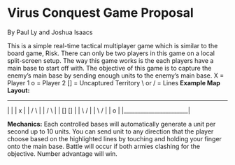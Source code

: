 # Virus Conquest Game Proposal
By Paul Ly and Joshua Isaacs

This is a simple real-time tactical multiplayer game which is similar to the board game, Risk. There can only be two players in this game on a local split-screen setup. The way this game works is the each players have a main base to start off with. The objective of this game is to capture the enemy’s main base by sending enough units to the enemy’s main base.
X = Player 1
o = Player 2
[] = Uncaptured Territory
\ or / = Lines
**Example Map Layout:**
________________________
|                       |
|           x           |
|        /     \        |
|      /         \      |
|    []           []    |
|      \         /      |
|        \    /         |
|          o            |
|_______________________|


**Mechanics:**
Each controlled bases will automatically generate a unit per second up to 10 units. You can send unit to any direction that the player choose based on the highlighted lines by touching and holding your finger onto the main base. Battle will occur if both armies clashing for the objective. Number advantage will win.
